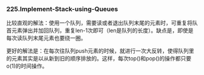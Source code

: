 ### 225.Implement-Stack-using-Queues

比较直观的解法：使用一个队列，需要读或者退出队列末尾的元素时，可重复将队首元素弹出并加回队列，重复len-1次即可（len是队列的长度）。缺点是，即使是每次读队列末尾元素也要绕一圈。

更好的解法是：在每次往队列push元素的时候，就进行一次大反转，使得队列里的元素其实是以从新到旧的顺序排放的。这样，每次top()和pop()的操作都只要o(1)的时间操作。
